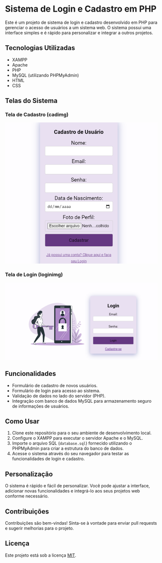 # Sistema de Login e Cadastro em PHP

Este é um projeto de sistema de login e cadastro desenvolvido em PHP para gerenciar o acesso de usuários a um sistema web. O sistema possui uma interface simples e é rápido para personalizar e integrar a outros projetos.

## Tecnologias Utilizadas

- XAMPP
- Apache
- PHP
- MySQL (utilizando PHPMyAdmin)
- HTML
- CSS

## Telas do Sistema

### Tela de Cadastro (cadimg)
![Tela de Cadastro](src/img/cadimg.png)

### Tela de Login (loginimg)
![Tela de Login](src/img/loginimg.png)

## Funcionalidades

- Formulário de cadastro de novos usuários.
- Formulário de login para acesso ao sistema.
- Validação de dados no lado do servidor (PHP).
- Integração com banco de dados MySQL para armazenamento seguro de informações de usuários.

## Como Usar

1. Clone este repositório para o seu ambiente de desenvolvimento local.
2. Configure o XAMPP para executar o servidor Apache e o MySQL.
3. Importe o arquivo SQL (`database.sql`) fornecido utilizando o PHPMyAdmin para criar a estrutura do banco de dados.
4. Acesse o sistema através do seu navegador para testar as funcionalidades de login e cadastro.

## Personalização

O sistema é rápido e fácil de personalizar. Você pode ajustar a interface, adicionar novas funcionalidades e integrá-lo aos seus projetos web conforme necessário.

## Contribuições

Contribuições são bem-vindas! Sinta-se à vontade para enviar pull requests e sugerir melhorias para o projeto.

## Licença

Este projeto está sob a licença [MIT](LICENSE).

